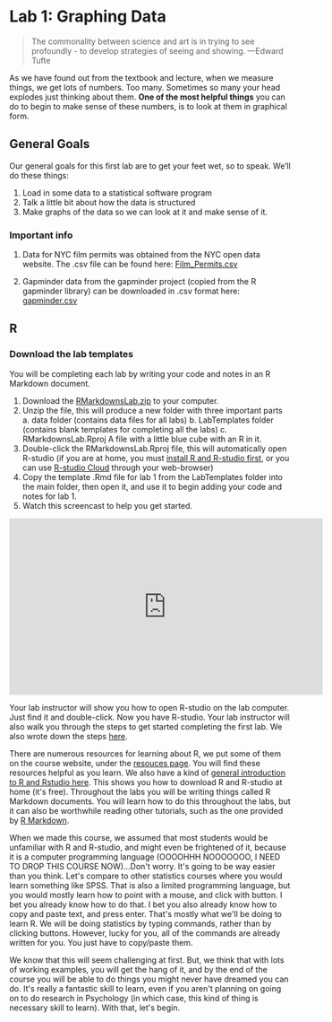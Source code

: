 # Lab 1: Graphing Data

>The commonality between science and art is in trying to see profoundly - to develop strategies of seeing and showing.
—Edward Tufte

As we have found out from the textbook and lecture, when we measure things, we get lots of numbers. Too many. Sometimes so many your head explodes just thinking about them. **One of the most helpful things** you can do to begin to make sense of these numbers, is to look at them in graphical form.

## General Goals

Our general goals for this first lab are to get your feet wet, so to speak. We’ll do these things:

1. Load in some data to a statistical software program
1. Talk a little bit about how the data is structured
1. Make graphs of the data so we can look at it and make sense of it.

### Important info

1. Data for NYC film permits was obtained from the NYC open data website. The .csv file can be found here: <a href="https://raw.githubusercontent.com/CrumpLab/statisticsLab/master/data/Film_Permits.csv" download>Film_Permits.csv</a>


2. Gapminder data from the gapminder project (copied from the R gapminder library) can be downloaded in .csv format here: <a href="https://raw.githubusercontent.com/CrumpLab/statisticsLab/master/data/gapminder.csv" download>gapminder.csv</a>

## R

### Download the lab templates

You will be completing each lab by writing your code and notes in an R Markdown document.

1. Download the [RMarkdownsLab.zip](https://github.com/CrumpLab/statisticsLab/raw/master/RMarkdownsLab.zip) to your computer.
2. Unzip the file, this will produce a new folder with three important parts
    a. data folder (contains data files for all labs)
    b. LabTemplates folder (contains blank templates for completing all the labs)
    c. RMarkdownsLab.Rproj A file with a little blue cube with an R in it.
3. Double-click the RMarkdownsLab.Rproj file, this will automatically open R-studio (if you are at home, you must [install R and R-studio first](https://crumplab.github.io/statisticsLab/software.html#installing-r-and-r-studio), or you can use [R-studio Cloud](https://crumplab.github.io/statisticsLab/software.html#r-studio-cloud) through your web-browser)
4. Copy the template .Rmd file for lab 1 from the LabTemplates folder into the main folder, then open it, and use it to begin adding your code and notes for lab 1.
5. Watch this screencast to help you get started.

<iframe width="560" height="315" src="https://www.youtube.com/embed/voMIi1fpe5c" frameborder="0" allow="autoplay; encrypted-media" allowfullscreen></iframe>

Your lab instructor will show you how to open R-studio on the lab computer. Just find it and double-click. Now you have R-studio. Your lab instructor will also walk you through the steps to get started completing the first lab. We also wrote down the steps [here](https://crumplab.github.io/statisticsLab/software.html#how-to-complete-the-r-labs).

There are numerous resources for learning about R, we put some of them on the course website, under the [resouces page](https://crumplab.github.io/psyc3400/Resources.html). You will find these resources helpful as you learn. We also have a kind of [general introduction to R and Rstudio here](https://crumplab.github.io/statisticsLab/software.html#r). This shows you how to download R and R-studio at home (it's free). Throughout the labs you will be writing things called R Markdown documents. You will learn how to do this throughout the labs, but it can also be worthwhile reading other tutorials, such as the one provided by [R Markdown](https://rmarkdown.rstudio.com/lesson-1.html).

When we made this course, we assumed that most students would be unfamiliar with R and R-studio, and might even be frightened of it, because it is a computer programming language (OOOOHHH NOOOOOOO, I NEED TO DROP THIS COURSE NOW)...Don't worry. It's going to be way easier than you think. Let's compare to other statistics courses where you would learn something like SPSS. That is also a limited programming language, but you would mostly learn how to point with a mouse, and click with button. I bet you already know how to do that. I bet you also already know how to copy and paste text, and press enter. That's mostly what we'll be doing to learn R. We will be doing statistics by typing commands, rather than by clicking buttons. However, lucky for you, all of the commands are already written for you. You just have to copy/paste them.

We know that this will seem challenging at first. But, we think that with lots of working examples, you will get the hang of it, and by the end of the course you will be able to do things you might never have dreamed you can do. It's really a fantastic skill to learn, even if you aren't planning on going on to do research in Psychology (in which case, this kind of thing is necessary skill to learn). With that, let's begin.
